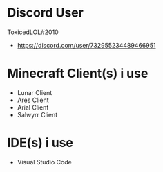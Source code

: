 # Discord User
ToxicedLOL#2010
- https://discord.com/user/732955234489466951
# Minecraft Client(s) i use
- Lunar Client
- Ares Client
- Arial Client
- Salwyrr Client
# IDE(s) i use
- Visual Studio Code
